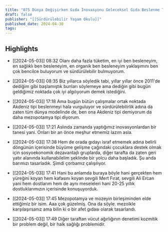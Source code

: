 ```yaml
---
title: "075 Dünya Değişirken Gıda İnovasyonu Geleceksel Gıda Beslenme Tasarımı"
draft: false
publisher: "[[Sürdürülebilir Yaşam Okulu]]"
published_date: 2024-04-30
tags:
---
```



## Highlights
* [[2024-05-03]] 08:32  Olanı daha fazla tüketim, en iyi ben besleneyim, en sağlıklı ben besleneyim, en organik ben besleneyim yaklaşımını ben çok bencilce buluyorum ve sürdürülebilir bulmuyorum.

* [[2024-05-03]] 08:35  Biz yıllarca söyledik tabi, yıllar yıllar önce 2011'de dediğim gibi başlamıştık bunları söylemeye ama dediğin gibi bugün geldiğimiz noktada çok iyi algılıyorum demek istediğini.

* [[2024-05-03]] 17:18  Ama bugün bütün çalışmalar ortak noktada Akdeniz tipi beslenmeyi hala vurguluyor ve sürdürülebilirlik adına da zaten tüm dünya modelinde de, ben ona Akdeniz tipi demiyorum da daha mezopotamya tipi diyorum.

* [[2024-05-03]] 17:21  Aslında zamanda yaptığımız inovasyonlardan bir tanesi yani. Onları bir an önce meşhur etmemiz lazım asla.

* [[2024-05-03]] 17:38  Hem de orada gıdayı israf etmemek adına belirli döngünün içerisinde büyüme gelişme çağındaki çocuklara destek olmak için sosyoekonomik dezavantajlı gruplarda, diğer tarafta da zaten geri yatır alanında kullanabilelim şeklinde bir yolcu daha başladık. Şu anda barımızı tasarladık. Şimdi çorbamız çalışılıyor.

* [[2024-05-03]] 17:41  Hani bu anlamda buraya böyle hani gerçekten hem yüreğini koyan hem kafasını koyan sevgili Mert Fırat, sevgili Ali Ercan yani hem dostlarım hem de aynı meseleleri hani 20-25 yıllık dostluklarımızın içerisinde konuşuyorduk.

* [[2024-05-03]] 17:45  Mezopotamya ve mozeyin birleşiminden elde ettiğimiz bir isim. Aaa çok güzelmiş. Ona da söyle. mezoikle karşılaşırsanız ama bilin ki o bir afet gıdası olarak tasarlandı.

* [[2024-05-03]] 17:49  Diğer taraftan vücut ağırlığının denetimi kozmitik bir problem değil, bir halk sağlığı problemidir.

